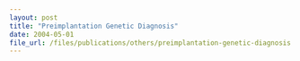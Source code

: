 ```yaml
---
layout: post
title: "Preimplantation Genetic Diagnosis"
date: 2004-05-01
file_url: /files/publications/others/preimplantation-genetic-diagnosis.pdf
---
```

